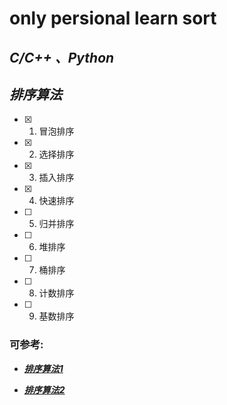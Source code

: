 # only persional learn sort

##  ***C/C++ 、Python***

##  ***排序算法***

- [x]   1. 冒泡排序
- [x]   2. 选择排序
- [x]   3. 插入排序
- [x]   4. 快速排序
- [ ]   5. 归并排序
- [ ]   6. 堆排序
- [ ]   7. 桶排序
- [ ]   8. 计数排序
- [ ]   9. 基数排序

### 可参考:
- ***[排序算法1](https://www.cnblogs.com/onepixel/p/7674659.html)***

- ***[排序算法2](https://github.com/AllAlgorithms/c)***